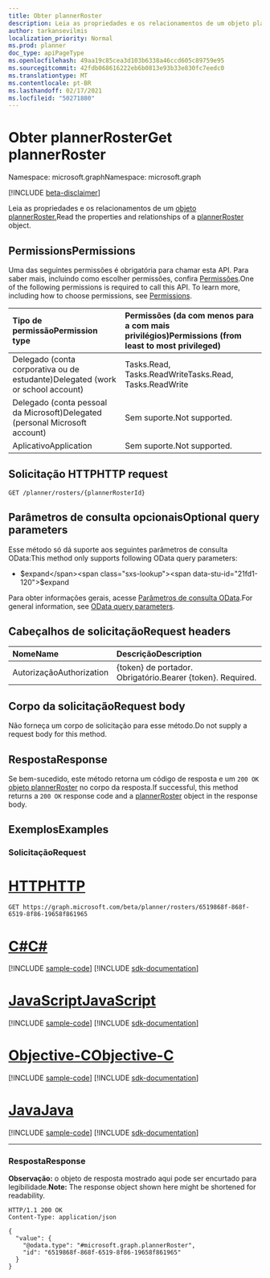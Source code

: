 ```yaml
---
title: Obter plannerRoster
description: Leia as propriedades e os relacionamentos de um objeto plannerRoster.
author: tarkansevilmis
localization_priority: Normal
ms.prod: planner
doc_type: apiPageType
ms.openlocfilehash: 49aa19c85cea3d103b6338a46ccd605c89759e95
ms.sourcegitcommit: 42fdb068616222eb6b0813e93b33e830fc7eedc0
ms.translationtype: MT
ms.contentlocale: pt-BR
ms.lasthandoff: 02/17/2021
ms.locfileid: "50271880"
---
```

# <a name="get-plannerroster"></a><span data-ttu-id="21fd1-103">Obter plannerRoster</span><span class="sxs-lookup"><span data-stu-id="21fd1-103">Get plannerRoster</span></span>
<span data-ttu-id="21fd1-104">Namespace: microsoft.graph</span><span class="sxs-lookup"><span data-stu-id="21fd1-104">Namespace: microsoft.graph</span></span>

[!INCLUDE [beta-disclaimer](../../includes/beta-disclaimer.md)]

<span data-ttu-id="21fd1-105">Leia as propriedades e os relacionamentos de um [objeto plannerRoster.](../resources/plannerroster.md)</span><span class="sxs-lookup"><span data-stu-id="21fd1-105">Read the properties and relationships of a [plannerRoster](../resources/plannerroster.md) object.</span></span>

## <a name="permissions"></a><span data-ttu-id="21fd1-106">Permissions</span><span class="sxs-lookup"><span data-stu-id="21fd1-106">Permissions</span></span>
<span data-ttu-id="21fd1-p101">Uma das seguintes permissões é obrigatória para chamar esta API. Para saber mais, incluindo como escolher permissões, confira [Permissões](/graph/permissions-reference).</span><span class="sxs-lookup"><span data-stu-id="21fd1-p101">One of the following permissions is required to call this API. To learn more, including how to choose permissions, see [Permissions](/graph/permissions-reference).</span></span>

|<span data-ttu-id="21fd1-109">Tipo de permissão</span><span class="sxs-lookup"><span data-stu-id="21fd1-109">Permission type</span></span>|<span data-ttu-id="21fd1-110">Permissões (da com menos para a com mais privilégios)</span><span class="sxs-lookup"><span data-stu-id="21fd1-110">Permissions (from least to most privileged)</span></span>|
|:---|:---|
|<span data-ttu-id="21fd1-111">Delegado (conta corporativa ou de estudante)</span><span class="sxs-lookup"><span data-stu-id="21fd1-111">Delegated (work or school account)</span></span>|<span data-ttu-id="21fd1-112">Tasks.Read, Tasks.ReadWrite</span><span class="sxs-lookup"><span data-stu-id="21fd1-112">Tasks.Read, Tasks.ReadWrite</span></span>|
|<span data-ttu-id="21fd1-113">Delegado (conta pessoal da Microsoft)</span><span class="sxs-lookup"><span data-stu-id="21fd1-113">Delegated (personal Microsoft account)</span></span>|<span data-ttu-id="21fd1-114">Sem suporte.</span><span class="sxs-lookup"><span data-stu-id="21fd1-114">Not supported.</span></span>|
|<span data-ttu-id="21fd1-115">Aplicativo</span><span class="sxs-lookup"><span data-stu-id="21fd1-115">Application</span></span>|<span data-ttu-id="21fd1-116">Sem suporte.</span><span class="sxs-lookup"><span data-stu-id="21fd1-116">Not supported.</span></span>|

## <a name="http-request"></a><span data-ttu-id="21fd1-117">Solicitação HTTP</span><span class="sxs-lookup"><span data-stu-id="21fd1-117">HTTP request</span></span>

<!-- {
  "blockType": "ignored"
}
-->
``` http
GET /planner/rosters/{plannerRosterId}
```

## <a name="optional-query-parameters"></a><span data-ttu-id="21fd1-118">Parâmetros de consulta opcionais</span><span class="sxs-lookup"><span data-stu-id="21fd1-118">Optional query parameters</span></span>
<span data-ttu-id="21fd1-119">Esse método só dá suporte aos seguintes parâmetros de consulta OData:</span><span class="sxs-lookup"><span data-stu-id="21fd1-119">This method only supports following OData query parameters:</span></span>

- <span data-ttu-id="21fd1-120">$expand</span><span class="sxs-lookup"><span data-stu-id="21fd1-120">$expand</span></span>

<span data-ttu-id="21fd1-121">Para obter informações gerais, acesse [Parâmetros de consulta OData](/graph/query-parameters).</span><span class="sxs-lookup"><span data-stu-id="21fd1-121">For general information, see [OData query parameters](/graph/query-parameters).</span></span>

## <a name="request-headers"></a><span data-ttu-id="21fd1-122">Cabeçalhos de solicitação</span><span class="sxs-lookup"><span data-stu-id="21fd1-122">Request headers</span></span>
|<span data-ttu-id="21fd1-123">Nome</span><span class="sxs-lookup"><span data-stu-id="21fd1-123">Name</span></span>|<span data-ttu-id="21fd1-124">Descrição</span><span class="sxs-lookup"><span data-stu-id="21fd1-124">Description</span></span>|
|:---|:---|
|<span data-ttu-id="21fd1-125">Autorização</span><span class="sxs-lookup"><span data-stu-id="21fd1-125">Authorization</span></span>|<span data-ttu-id="21fd1-p102">{token} de portador. Obrigatório.</span><span class="sxs-lookup"><span data-stu-id="21fd1-p102">Bearer {token}. Required.</span></span>|

## <a name="request-body"></a><span data-ttu-id="21fd1-128">Corpo da solicitação</span><span class="sxs-lookup"><span data-stu-id="21fd1-128">Request body</span></span>
<span data-ttu-id="21fd1-129">Não forneça um corpo de solicitação para esse método.</span><span class="sxs-lookup"><span data-stu-id="21fd1-129">Do not supply a request body for this method.</span></span>

## <a name="response"></a><span data-ttu-id="21fd1-130">Resposta</span><span class="sxs-lookup"><span data-stu-id="21fd1-130">Response</span></span>

<span data-ttu-id="21fd1-131">Se bem-sucedido, este método retorna um código de resposta e um `200 OK` [objeto plannerRoster](../resources/plannerroster.md) no corpo da resposta.</span><span class="sxs-lookup"><span data-stu-id="21fd1-131">If successful, this method returns a `200 OK` response code and a [plannerRoster](../resources/plannerroster.md) object in the response body.</span></span>

## <a name="examples"></a><span data-ttu-id="21fd1-132">Exemplos</span><span class="sxs-lookup"><span data-stu-id="21fd1-132">Examples</span></span>

### <a name="request"></a><span data-ttu-id="21fd1-133">Solicitação</span><span class="sxs-lookup"><span data-stu-id="21fd1-133">Request</span></span>

# <a name="http"></a>[<span data-ttu-id="21fd1-134">HTTP</span><span class="sxs-lookup"><span data-stu-id="21fd1-134">HTTP</span></span>](#tab/http)
<!-- {
  "blockType": "request",
  "name": "get_plannerroster"
}
-->
``` http
GET https://graph.microsoft.com/beta/planner/rosters/6519868f-868f-6519-8f86-19658f861965
```
# <a name="c"></a>[<span data-ttu-id="21fd1-135">C#</span><span class="sxs-lookup"><span data-stu-id="21fd1-135">C#</span></span>](#tab/csharp)
[!INCLUDE [sample-code](../includes/snippets/csharp/get-plannerroster-csharp-snippets.md)]
[!INCLUDE [sdk-documentation](../includes/snippets/snippets-sdk-documentation-link.md)]

# <a name="javascript"></a>[<span data-ttu-id="21fd1-136">JavaScript</span><span class="sxs-lookup"><span data-stu-id="21fd1-136">JavaScript</span></span>](#tab/javascript)
[!INCLUDE [sample-code](../includes/snippets/javascript/get-plannerroster-javascript-snippets.md)]
[!INCLUDE [sdk-documentation](../includes/snippets/snippets-sdk-documentation-link.md)]

# <a name="objective-c"></a>[<span data-ttu-id="21fd1-137">Objective-C</span><span class="sxs-lookup"><span data-stu-id="21fd1-137">Objective-C</span></span>](#tab/objc)
[!INCLUDE [sample-code](../includes/snippets/objc/get-plannerroster-objc-snippets.md)]
[!INCLUDE [sdk-documentation](../includes/snippets/snippets-sdk-documentation-link.md)]

# <a name="java"></a>[<span data-ttu-id="21fd1-138">Java</span><span class="sxs-lookup"><span data-stu-id="21fd1-138">Java</span></span>](#tab/java)
[!INCLUDE [sample-code](../includes/snippets/java/get-plannerroster-java-snippets.md)]
[!INCLUDE [sdk-documentation](../includes/snippets/snippets-sdk-documentation-link.md)]

---



### <a name="response"></a><span data-ttu-id="21fd1-139">Resposta</span><span class="sxs-lookup"><span data-stu-id="21fd1-139">Response</span></span>
<span data-ttu-id="21fd1-140">**Observação:** o objeto de resposta mostrado aqui pode ser encurtado para legibilidade.</span><span class="sxs-lookup"><span data-stu-id="21fd1-140">**Note:** The response object shown here might be shortened for readability.</span></span>
<!-- {
  "blockType": "response",
  "truncated": true,
  "@odata.type": "microsoft.graph.plannerRoster"
}
-->
``` http
HTTP/1.1 200 OK
Content-Type: application/json

{
  "value": {
    "@odata.type": "#microsoft.graph.plannerRoster",
    "id": "6519868f-868f-6519-8f86-19658f861965"
  }
}
```

